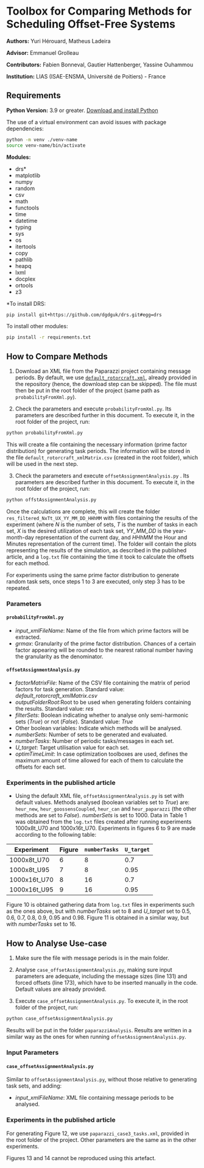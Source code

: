 # Toolbox for Comparing Methods for Scheduling Offset-Free Systems

**Authors:** Yuri Hérouard, Matheus Ladeira

**Advisor:** Emmanuel Grolleau

**Contributors:** Fabien Bonneval, Gautier Hattenberger, Yassine Ouhammou

**Institution:** LIAS (ISAE-ENSMA, Université de Poitiers) - France


## Requirements

**Python Version:** 3.9 or greater. [Download and install Python](https://www.python.org/downloads/)

The use of a virtual environment can avoid issues with package dependencies:

```sh
python -m venv ./venv-name
source venv-name/bin/activate
```

**Modules:** 

- drs*
- matplotlib
- numpy
- random
- csv
- math
- functools
- time
- datetime
- typing
- sys
- os
- itertools
- copy
- pathlib
- heapq
- lxml
- docplex
- ortools
- z3

*To install DRS:

```sh
pip install git+https://github.com/dgdguk/drs.git#egg=drs
```

To install other modules:

```sh
pip install -r requirements.txt
```

## How to Compare Methods

1. Download an XML file from the Paparazzi project containing message periods. By default, we use [`default_rotorcraft.xml`](https://github.com/paparazzi/paparazzi/blob/master/conf/telemetry/default_rotorcraft.xml), already provided in the repository (hence, the download step can be skipped). The file must then be put in the root folder of the project (same path as `probabilityFromXml.py`).

2. Check the parameters and execute `probabilityFromXml.py`. Its parameters are described further in this document. To execute it, in the root folder of the project, run:

```sh
python probabilityFromXml.py
```

This will create a file containing the necessary information (prime factor distribution) for generating task periods. The information will be stored in the file `default_rotorcraft_xmlMatrix.csv` (created in the root folder), which will be used in the next step.

3. Check the parameters and execute `offsetAssignmentAnalysis.py` . Its parameters are described further in this document. To execute it, in the root folder of the project, run:

```sh
python offstAssignmentAnalysis.py
```

Once the calculations are complete, this will create the folder `res_filtered_NxTt_UX_YY_MM_DD_HHhMM` with files containing the results of the experiment (where *N* is the number of sets, *T* is the number of tasks in each set, *X* is the desired utilization of each task set, *YY_MM_DD* is the year-month-day representation of the current day, and *HHhMM* the Hour and Minutes representation of the current time). The folder will contain the plots representing the results of the simulation, as described in the published article, and a `log.txt` file containing the time it took to calculate the offsets for each method.

For experiments using the same prime factor distribution to generate random task sets, once steps 1 to 3 are executed, only step 3 has to be repeated.

### Parameters

#### `probabilityFromXml.py`

- *input_xmlFileName*: Name of the file from which prime factors will be extracted.
- *grmax*: Granularity of the prime factor distribution. Chances of a certain factor appearing will be rounded to the nearest rational number having the granularity as the denominator.

#### `offsetAssignmentAnalysis.py`

- *factorMatrixFile*: Name of the CSV file containing the matrix of period factors for task generation. Standard value: *default_rotorcraft_xmlMatrix.csv*
- *outputFolderRoot*:Root to be used when generating folders containing the results. Standard value: *res*
- *filterSets*: Boolean indicating whether to analyse only semi-harmonic sets (*True*) or not (*False*). Standard value: *True*
- Other boolean variables: Indicate which methods will be analysed.
- *numberSets*: Number of sets to be generated and evaluated.
- *numberTasks*: Number of periodic tasks/messages in each set.
- *U_target*: Target utilisation value for each set.
- *optimTimeLimit*: In case optimization toolboxes are used, defines the maximum amount of time allowed for each of them to calculate the offsets for each set.


### Experiments in the published article

- Using the default XML file, `offsetAssignmentAnalysis.py` is set with default values. Methods analysed (boolean variables set to *True*) are: `heur_new`, `heur_goossensCoupled`, `heur_can` and `heur_paparazzi` (the other methods are set to *False*). *numberSets* is set to 1000.
Data in Table 1 was obtained from the `log.txt` files created after running experiments 1000x8t_U70 and 1000x16t_U70.
Experiments in figures 6 to 9 are made according to the following table:

**Experiment** | **Figure** | **`numberTasks`** | **`U_target`**
--- | --- | --- | ---
1000x8t_U70 | 6 | 8 | 0.7
1000x8t_U95 | 7 | 8 | 0.95
1000x16t_U70 | 8 | 16 | 0.7
1000x16t_U95 | 9 | 16 | 0.95

Figure 10 is obtained gathering data from `log.txt` files in experiments such as the ones above, but with *numberTasks* set to 8 and *U_target* set to 0.5, 0.6, 0.7, 0.8, 0.9, 0.95 and 0.98. Figure 11 is obtained in a
similar way, but with *numberTasks* set to 16.


## How to Analyse Use-case

1. Make sure the file with message periods is in the main folder.

1. Analyse `case_offsetAssignmentAnalysis.py`, making sure input parameters are adequate, including the message sizes (line 131) and forced offsets (line 173), which have to be inserted manually in the code. Default values are already provided.

1. Execute `case_offsetAssignmentAnalysis.py`. To execute it, in the root folder of the project, run:

```sh
python case_offsetAssignmentAnalysis.py
```

Results will be put in the folder `paparazziAnalysis`. Results are written in a similar way as the ones for when running `offsetAssignmentAnalysis.py`.

### Input Parameters

#### `case_offsetAssignmentAnalysis.py`

Similar to `offsetAssignmentAnalysis.py`, without those relative to generating task sets, and adding:

- *input_xmlFileName*: XML file containing message periods to be analysed.

### Experiments in the published article

For generating Figure 12, we use `paparazzi_case3_tasks.xml`, provided in the root folder of the project. Other parameters are the same as in the other experiments.

Figures 13 and 14 cannot be reproduced using this artefact.
